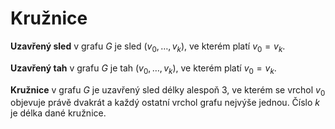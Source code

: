 # Kružnice

**Uzavřený sled** v grafu $G$ je sled $(v_{0}, \dots, v_{k})$, ve kterém platí $v_{0} = v_{k}$.

**Uzavřený tah** v grafu $G$ je tah $(v_{0}, \dots, v_{k})$, ve kterém platí $v_{0}= v_{k}$.

**Kružnice** v grafu $G$ je uzavřený sled délky alespoň 3, ve kterém se vrchol $v_{0}$ objevuje právě dvakrát a každý ostatní vrchol grafu nejvýše jednou. Číslo $k$ je délka dané kružnice.
